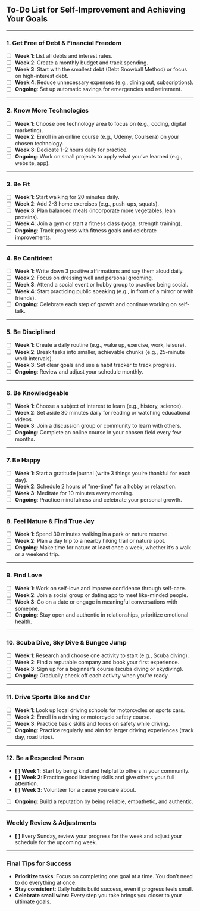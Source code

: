 
## **To-Do List for Self-Improvement and Achieving Your Goals**

---

### **1. Get Free of Debt & Financial Freedom**

- [ ] **Week 1**: List all debts and interest rates.
- [ ] **Week 2**: Create a monthly budget and track spending.
- [ ] **Week 3**: Start with the smallest debt (Debt Snowball Method) or focus on high-interest debt.
- [ ] **Week 4**: Reduce unnecessary expenses (e.g., dining out, subscriptions).
- [ ] **Ongoing**: Set up automatic savings for emergencies and retirement.

---

### **2. Know More Technologies**

- [ ] **Week 1**: Choose one technology area to focus on (e.g., coding, digital marketing).
- [ ] **Week 2**: Enroll in an online course (e.g., Udemy, Coursera) on your chosen technology.
- [ ] **Week 3**: Dedicate 1-2 hours daily for practice.
- [ ] **Ongoing**: Work on small projects to apply what you’ve learned (e.g., website, app).

---

### **3. Be Fit**

- [ ] **Week 1**: Start walking for 20 minutes daily.
- [ ] **Week 2**: Add 2-3 home exercises (e.g., push-ups, squats).
- [ ] **Week 3**: Plan balanced meals (incorporate more vegetables, lean proteins).
- [ ] **Week 4**: Join a gym or start a fitness class (yoga, strength training).
- [ ] **Ongoing**: Track progress with fitness goals and celebrate improvements.

---

### **4. Be Confident**

- [ ] **Week 1**: Write down 3 positive affirmations and say them aloud daily.
- [ ] **Week 2**: Focus on dressing well and personal grooming.
- [ ] **Week 3**: Attend a social event or hobby group to practice being social.
- [ ] **Week 4**: Start practicing public speaking (e.g., in front of a mirror or with friends).
- [ ] **Ongoing**: Celebrate each step of growth and continue working on self-talk.

---

### **5. Be Disciplined**

- [ ] **Week 1**: Create a daily routine (e.g., wake up, exercise, work, leisure).
- [ ] **Week 2**: Break tasks into smaller, achievable chunks (e.g., 25-minute work intervals).
- [ ] **Week 3**: Set clear goals and use a habit tracker to track progress.
- [ ] **Ongoing**: Review and adjust your schedule monthly.

---

### **6. Be Knowledgeable**

- [ ] **Week 1**: Choose a subject of interest to learn (e.g., history, science).
- [ ] **Week 2**: Set aside 30 minutes daily for reading or watching educational videos.
- [ ] **Week 3**: Join a discussion group or community to learn with others.
- [ ] **Ongoing**: Complete an online course in your chosen field every few months.

---

### **7. Be Happy**

- [ ] **Week 1**: Start a gratitude journal (write 3 things you’re thankful for each day).
- [ ] **Week 2**: Schedule 2 hours of "me-time" for a hobby or relaxation.
- [ ] **Week 3**: Meditate for 10 minutes every morning.
- [ ] **Ongoing**: Practice mindfulness and celebrate your personal growth.

---

### **8. Feel Nature & Find True Joy**

- [ ] **Week 1**: Spend 30 minutes walking in a park or nature reserve.
- [ ] **Week 2**: Plan a day trip to a nearby hiking trail or nature spot.
- [ ] **Ongoing**: Make time for nature at least once a week, whether it’s a walk or a weekend trip.

---

### **9. Find Love**

- [ ] **Week 1**: Work on self-love and improve confidence through self-care.
- [ ] **Week 2**: Join a social group or dating app to meet like-minded people.
- [ ] **Week 3**: Go on a date or engage in meaningful conversations with someone.
- [ ] **Ongoing**: Stay open and authentic in relationships, prioritize emotional health.

---

### **10. Scuba Dive, Sky Dive & Bungee Jump**

- [ ] **Week 1**: Research and choose one activity to start (e.g., Scuba diving).
- [ ] **Week 2**: Find a reputable company and book your first experience.
- [ ] **Week 3**: Sign up for a beginner’s course (scuba diving or skydiving).
- [ ] **Ongoing**: Gradually check off each activity when you’re ready.

---

### **11. Drive Sports Bike and Car**

- [ ] **Week 1**: Look up local driving schools for motorcycles or sports cars.
- [ ] **Week 2**: Enroll in a driving or motorcycle safety course.
- [ ] **Week 3**: Practice basic skills and focus on safety while driving.
- [ ] **Ongoing**: Practice regularly and aim for larger driving experiences (track day, road trips).

---

### **12. Be a Respected Person**

- **[  ]** **Week 1**: Start by being kind and helpful to others in your community.
- **[  ]** **Week 2**: Practice good listening skills and give others your full attention.
- **[  ]** **Week 3**: Volunteer for a cause you care about.
- [  ] **Ongoing**: Build a reputation by being reliable, empathetic, and authentic.

---

### **Weekly Review & Adjustments**

- **[  ]** Every Sunday, review your progress for the week and adjust your schedule for the upcoming week.

---

### **Final Tips for Success**

- **Prioritize tasks**: Focus on completing one goal at a time. You don’t need to do everything at once.
- **Stay consistent**: Daily habits build success, even if progress feels small.
- **Celebrate small wins**: Every step you take brings you closer to your ultimate goals.